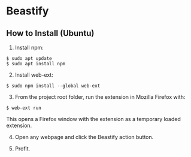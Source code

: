 # Beastify

## How to Install (Ubuntu)

1. Install npm:

  ```
  $ sudo apt update
  $ sudo apt install npm
  ```

2. Install web-ext:

  ```
  $ sudo npm install --global web-ext
  ```

3. From the project root folder, run the extension in Mozilla 
   Firefox with:

  ```
  $ web-ext run
  ```

  This opens a Firefox window with the extension as a temporary
  loaded extension.

4. Open any webpage and click the Beastify action button.

5. Profit.